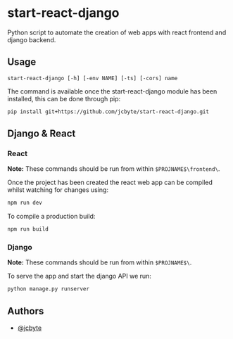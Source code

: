 # start-react-django

Python script to automate the creation of web apps with react frontend and django backend.

## Usage

`start-react-django [-h] [-env NAME] [-ts] [-cors] name`

The command is available once the start-react-django module has been installed, this can be done through pip:

```bash
pip install git+https://github.com/jcbyte/start-react-django.git
```

## Django & React

### React

**Note:** These commands should be run from within `$PROJNAME$\frontend\`.

Once the project has been created the react web app can be compiled whilst watching for changes using:

```bash
npm run dev
```

To compile a production build:

```bash
npm run build
```

### Django

**Note:** These commands should be run from within `$PROJNAME$\`.

To serve the app and start the django API we run:

```bash
python manage.py runserver
```

## Authors

- [@jcbyte](https://www.github.com/jcbyte)

